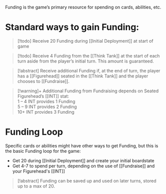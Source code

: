 Funding is the game’s primary resource for spending on cards, abilities, etc.

# Standard ways to gain Funding:

> [!todo] Receive 20 Funding during [[Initial Deployment]] at start of game

> [!todo] Receive 4 Funding from the [[Think Tank]] at the start of each turn aside from the player’s initial turn. This amount is guaranteed.

> [!abstract] Receive additional Funding if, at the end of turn, the player has a [[Figurehead]] seated in the [[Think Tank]] and the player chooses to [[Fundraise]]. 

> [!warning]+ Additional Funding from Fundraising depends on Seated Figurehead’s [[INT]] stat:  
> 1 – 4 INT provides 1 Funding  
> 5 – 9 INT provides 2 Funding  
> 10+ INT provides 3 Funding  

# Funding Loop

Specific cards or abilities might have other ways to get Funding, but this is the basic Funding loop for the game: 

- Get 20 during [[Initial Deployment]] and create your initial boardstate
- Get 4-7 to spend per turn, depending on the use of [[Fundraise]] and your Figurehead's [[INT]]

> [!abstract] Funding can be saved up and used on later turns, stored up to a max of 20.
